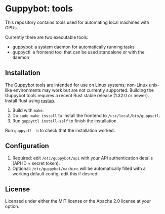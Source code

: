 # Guppybot: tools

This repository contains tools used for automating local machines with GPUs.

Currently there are two executable tools:

* guppybot: a system daemon for automatically running tasks
* guppyctl: a frontend tool that can be used standalone or with the daemon

## Installation

The Guppybot tools are intended for use on Linux systems; non-Linux unix-like
environments may work but are not currently supported.
Building the Guppybot tools requires a recent Rust stable release (1.32.0 or
newer). Install Rust using [rustup](https://rustup.rs/).

1.  Build with `make`.
2.  Do `sudo make install` to install the frontend to `/usr/local/bin/guppyctl`.
3.  Run `guppyctl install-self` to finish the installation.

Run `guppyctl -h` to check that the installation worked.

## Configuration

1.  Required: edit `/etc/guppybot/api` with your API authentication details
    (API ID + secret token).
2.  Optional: `/etc/guppybot/machine` will be automatically filled with a
    working default config, edit this if desired.

## License

Licensed under either the MIT license or the Apache 2.0 license at your option.
